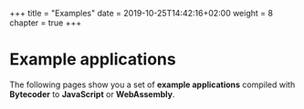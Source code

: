 +++
title = "Examples"
date = 2019-10-25T14:42:16+02:00
weight = 8
chapter = true
+++

# Example applications

The following pages show you a set of **example applications** compiled with **Bytecoder** to **JavaScript** or **WebAssembly**.